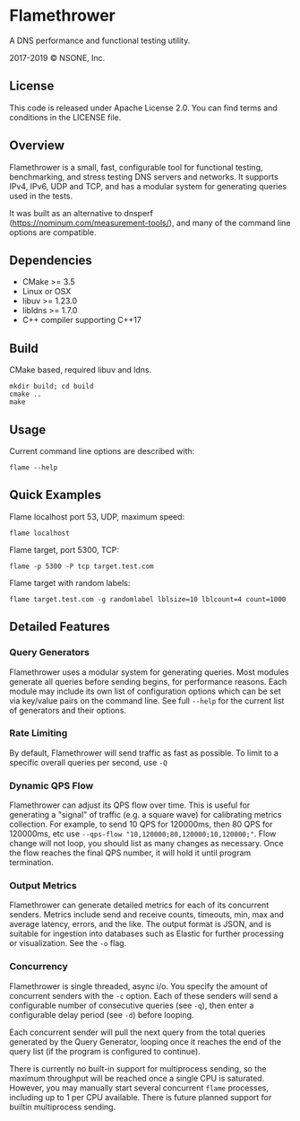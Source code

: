 Flamethrower
============

A DNS performance and functional testing utility.

2017-2019 © NSONE, Inc.

License
-------
This code is released under Apache License 2.0. You can find terms and conditions in the LICENSE file.


Overview
--------

Flamethrower is a small, fast, configurable tool for functional testing, benchmarking, and stress testing DNS servers and networks. It supports IPv4, IPv6, UDP and TCP, and has a modular system for generating queries used in the tests.

It was built as an alternative to dnsperf (https://nominum.com/measurement-tools/), and many of the command line options are compatible.

Dependencies
------------

* CMake >= 3.5
* Linux or OSX
* libuv >= 1.23.0
* libldns >= 1.7.0
* C++ compiler supporting C++17

Build
-----

CMake based, required libuv and ldns.
```
mkdir build; cd build
cmake ..
make
```

Usage
-----

Current command line options are described with:

```
flame --help
```

Quick Examples
--------

Flame localhost port 53, UDP, maximum speed:
```
flame localhost
```

Flame target, port 5300, TCP:
```
flame -p 5300 -P tcp target.test.com
```

Flame target with random labels:
```
flame target.test.com -g randomlabel lblsize=10 lblcount=4 count=1000
```

Detailed Features
-----------------

### Query Generators

 Flamethrower uses a modular system for generating queries. Most modules generate all queries before sending begins, for performance reasons.
 Each module may include its own list of configuration options which can be set via key/value pairs on the command line.
 See full `--help` for the current list of generators and their options.

### Rate Limiting

 By default, Flamethrower will send traffic as fast as possible. To limit to a specific overall queries per second, use `-Q`

### Dynamic QPS Flow

 Flamethrower can adjust its QPS flow over time. This is useful for generating a "signal" of traffic (e.g. a square wave) for calibrating metrics collection. For example, to send 10 QPS for 120000ms, then 80 QPS for 120000ms, etc use `--qps-flow "10,120000;80,120000;10,120000;"`. Flow change will not loop, you should list as many changes as necessary. Once the flow reaches the final QPS number, it will hold it until program termination.

### Output Metrics

 Flamethrower can generate detailed metrics for each of its concurrent senders. Metrics include send and receive counts, timeouts, min, max and average latency, errors, and the like. The output format is JSON, and is suitable for ingestion into databases such as Elastic for further processing or visualization. See the `-o` flag.

### Concurrency

 Flamethrower is single threaded, async i/o. You specify the amount of concurrent senders with the `-c` option. Each of these senders will send a configurable number of consecutive queries (see `-q`), then enter a configurable delay period (see `-d`) before looping.

 Each concurrent sender will pull the next query from the total queries generated by the Query Generator, looping once it reaches the end of the query list (if the program is configured to continue).

 There is currently no built-in support for multiprocess sending, so the maximum throughput will be reached once a single CPU is saturated. However, you may manually start several concurrent `flame` processes, including up to 1 per CPU available. There is future planned support for builtin multiprocess sending.




